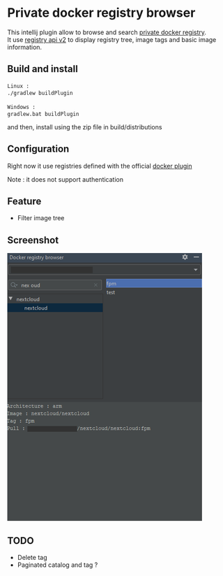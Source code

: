 # Private docker registry browser
This intellij plugin allow to browse and search [private docker registry](https://docs.docker.com/registry/).  
It use [registry api v2](https://docs.docker.com/registry/spec/api/) to display registry tree, image tags and basic
image information.

## Build and install
```
Linux :
./gradlew buildPlugin

Windows :
gradlew.bat buildPlugin
```

and then, install using the zip file in build/distributions

## Configuration
Right now it use registries defined with the official
[docker plugin](https://plugins.jetbrains.com/plugin/7724-docker)

Note : it does not support authentication

## Feature
* Filter image tree

## Screenshot

![screenshot 1](screenshots/screenshot1.png)

## TODO
* Delete tag
* Paginated catalog and tag ?
